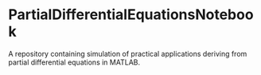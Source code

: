 # PartialDifferentialEquationsNotebook
A repository containing simulation of practical applications deriving from partial differential equations in MATLAB.
